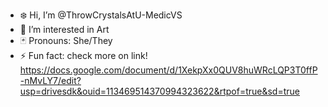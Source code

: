 - ❄️ Hi, I’m @ThrowCrystalsAtU-MedicVS
- 🎨 I’m interested in Art
- 🃏 Pronouns: She/They
- ⚡ Fun fact: check more on link!
https://docs.google.com/document/d/1XekpXx0QUV8huWRcLQP3T0ffP-nMvLY7/edit?usp=drivesdk&ouid=113469514370994323622&rtpof=true&sd=true
